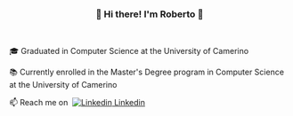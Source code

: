 <h3 align="center">
👋&nbsp;Hi there! I'm Roberto&nbsp;👋
</h3><br>

🎓 Graduated in Computer Science at the University of Camerino<br>

📚 Currently enrolled in the Master's Degree program in Computer Science at the University of Camerino<br>

📫 Reach me on&nbsp;&nbsp;[![Linkedin](https://i.stack.imgur.com/gVE0j.png) Linkedin](https://www.linkedin.com/in/roberto-cesetti/)<br>
